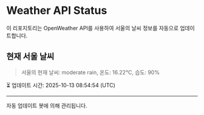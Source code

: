 
# Weather API Status

이 리포지토리는 OpenWeather API를 사용하여 서울의 날씨 정보를 자동으로 업데이트합니다.

## 현재 서울 날씨
> 서울의 현재 날씨: moderate rain, 온도: 16.22°C, 습도: 90%

⏳ 업데이트 시간: 2025-10-13 08:54:54 (UTC)

---
자동 업데이트 봇에 의해 관리됩니다.
